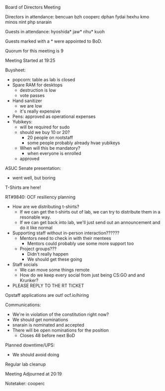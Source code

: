 Board of Directors Meeting

Directors in attendance:
bencuan
bzh
cooperc
dphan
fydai
hexhu
kmo
minos
nint
php
snarain

Guests in attendance:
hyoshida*
jaw*
rihu*
kuoh

Guests marked with a * were appointed to BoD.

Quorum for this meeting is 9

Meeting Started at 19:25

Buysheet:
- popcorn: table as lab is closed
- Spare RAM for desktops
  - destruction is low
  - vote passes
- Hand sanitizer
  - we are low
  - it's really expensive
- Pens: approved as operational expenses
- Yubikeys:
  - will be required for sudo
  - should we buy 10 or 20?
    - 20 people on rootstaff
    - some people probably already hvae yubikeys
  - When will this be mandatory?
    - when everyone is enrolled
  - approved

ASUC Senate presentation:
- went well, but boring

T-Shirts are here!

RT#9840: OCF resiliency planning
- How are we distributing t-shirts?
  - If we can get the t-shirts out of lab, we can try to
    distribute them in a resonable way.
  - If we can get back into lab, we'll just send out an
    announcement and do it like normal
- Supporting staff without in-person interaction??????
  - Mentors need to check in with their mentees
    - Mentors could probably use some more support too
  - Project groups???
    - Didn't really happen
    - We should get these going
- Staff socials
  - We can move some things remote
  - How do we keep every social from just being CS:GO and
    and Krunker?
- PLEASE REPLY TO THE RT TICKET

Opstaff applications are out! ocf.io/hiring

Communications:
- We're in violation of the constitution right now?
- We should get nominations
- snarain is nominated and accepted
- There will be open nominations for the position
  - Closes 48 before next BoD

Planned downtime/UPS:
- We should avoid doing

Regular lab cleanup

Meeting Adjourned at 20:19

Notetaker: cooperc
